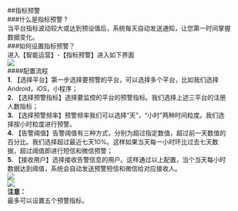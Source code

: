 ##指标预警  
###什么是指标预警？  
当平台指标波动较大或达到预设值后，系统每天自动发送通知，让您第一时间掌握数据变化。  
###如何设置指标预警？  
进入【智能运营】-【指标预警】进入如下界面  
![](http://www.shujike.com/docsimg/指标预警1.jpg)  
####配置流程  
**1.**	【选择平台】第一步选择要预警的平台，可以选择多个平台，比如我们选择 Android，iOS，小程序；  
**2.**	【选择预警指标】选择要监控的平台的预警指标。我们选择上述三平台的注册人数指标；  
**3.**	【选择预警频率】预警频率我们可以选择“天”，“小时”两种时间粒度。我们选择按小时粒度进行预警。  
**4.**	【告警阈值】告警阈值有三种方式，分别为超过指定数值，超过前一天数值的百分比。我们选择超过最近七天10%。这样如果当天每一小时环比过去七天数据，超过阈值即进行短信和微信预警；  
**5.**	【接收用户】选择接收告警信息的用户。这样通过以上配置，当个当天每小时数据达到阈值，系统会自动发送预警短信和微信给对应接收人。  
![](http://www.shujike.com/docsimg/指标预警2.jpg)  
![](http://www.shujike.com/docsimg/指标预警3.jpg)  
**注意：**  
最多可以设置五个预警指标。

